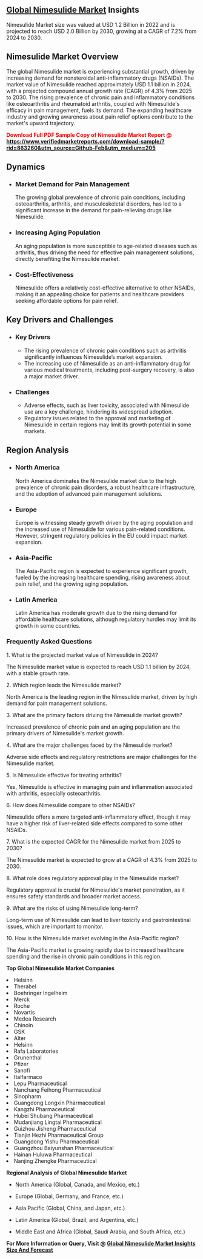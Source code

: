 <h2><a href="https://www.verifiedmarketreports.com/download-sample/?rid=863260&amp;utm_source=Github&amp;utm_medium=205" target="_blank">Global Nimesulide Market</a> Insights</h2><p>Nimesulide Market size was valued at USD 1.2 Billion in 2022 and is projected to reach USD 2.0 Billion by 2030, growing at a CAGR of 7.2% from 2024 to 2030.</p><p> <h2>Nimesulide Market Overview</h2> <p>The global Nimesulide market is experiencing substantial growth, driven by increasing demand for nonsteroidal anti-inflammatory drugs (NSAIDs). The market value of Nimesulide reached approximately USD 1.1 billion in 2024, with a projected compound annual growth rate (CAGR) of 4.3% from 2025 to 2030. The rising prevalence of chronic pain and inflammatory conditions like osteoarthritis and rheumatoid arthritis, coupled with Nimesulide's efficacy in pain management, fuels its demand. The expanding healthcare industry and growing awareness about pain relief options contribute to the market's upward trajectory.</p> <p><strong><p><span class=""><span style="color: #ff0000;"><strong>Download Full PDF Sample Copy of Nimesulide Market Report</strong> @ </span><a href="https://www.verifiedmarketreports.com/download-sample/?rid=863260&amp;utm_source=Github-Feb&amp;utm_medium=205" target="_blank">https://www.verifiedmarketreports.com/download-sample/?rid=863260&amp;utm_source=Github-Feb&amp;utm_medium=205</a></span></p></strong></p> <h2>Dynamics</h2> <ul> <li><h3>Market Demand for Pain Management</h3> The growing global prevalence of chronic pain conditions, including osteoarthritis, arthritis, and musculoskeletal disorders, has led to a significant increase in the demand for pain-relieving drugs like Nimesulide.</li> <li><h3>Increasing Aging Population</h3> An aging population is more susceptible to age-related diseases such as arthritis, thus driving the need for effective pain management solutions, directly benefiting the Nimesulide market.</li> <li><h3>Cost-Effectiveness</h3> Nimesulide offers a relatively cost-effective alternative to other NSAIDs, making it an appealing choice for patients and healthcare providers seeking affordable options for pain relief.</li> </ul> <h2>Key Drivers and Challenges</h2> <ul> <li><h3>Key Drivers</h3> <ul> <li>The rising prevalence of chronic pain conditions such as arthritis significantly influences Nimesulide’s market expansion.</li> <li>The increasing use of Nimesulide as an anti-inflammatory drug for various medical treatments, including post-surgery recovery, is also a major market driver.</li> </ul> </li> <li><h3>Challenges</h3> <ul> <li>Adverse effects, such as liver toxicity, associated with Nimesulide use are a key challenge, hindering its widespread adoption.</li> <li>Regulatory issues related to the approval and marketing of Nimesulide in certain regions may limit its growth potential in some markets.</li> </ul> </li> </ul> <h2>Region Analysis</h2> <ul> <li><h3>North America</h3> North America dominates the Nimesulide market due to the high prevalence of chronic pain disorders, a robust healthcare infrastructure, and the adoption of advanced pain management solutions.</li> <li><h3>Europe</h3> Europe is witnessing steady growth driven by the aging population and the increased use of Nimesulide for various pain-related conditions. However, stringent regulatory policies in the EU could impact market expansion.</li> <li><h3>Asia-Pacific</h3> The Asia-Pacific region is expected to experience significant growth, fueled by the increasing healthcare spending, rising awareness about pain relief, and the growing aging population.</li> <li><h3>Latin America</h3> Latin America has moderate growth due to the rising demand for affordable healthcare solutions, although regulatory hurdles may limit its growth in some countries.</li> </ul> <h3>Frequently Asked Questions</h3> <p>1. What is the projected market value of Nimesulide in 2024?</p> <p>The Nimesulide market value is expected to reach USD 1.1 billion by 2024, with a stable growth rate.</p> <p>2. Which region leads the Nimesulide market?</p> <p>North America is the leading region in the Nimesulide market, driven by high demand for pain management solutions.</p> <p>3. What are the primary factors driving the Nimesulide market growth?</p> <p>Increased prevalence of chronic pain and an aging population are the primary drivers of Nimesulide's market growth.</p> <p>4. What are the major challenges faced by the Nimesulide market?</p> <p>Adverse side effects and regulatory restrictions are major challenges for the Nimesulide market.</p> <p>5. Is Nimesulide effective for treating arthritis?</p> <p>Yes, Nimesulide is effective in managing pain and inflammation associated with arthritis, especially osteoarthritis.</p> <p>6. How does Nimesulide compare to other NSAIDs?</p> <p>Nimesulide offers a more targeted anti-inflammatory effect, though it may have a higher risk of liver-related side effects compared to some other NSAIDs.</p> <p>7. What is the expected CAGR for the Nimesulide market from 2025 to 2030?</p> <p>The Nimesulide market is expected to grow at a CAGR of 4.3% from 2025 to 2030.</p> <p>8. What role does regulatory approval play in the Nimesulide market?</p> <p>Regulatory approval is crucial for Nimesulide's market penetration, as it ensures safety standards and broader market access.</p> <p>9. What are the risks of using Nimesulide long-term?</p> <p>Long-term use of Nimesulide can lead to liver toxicity and gastrointestinal issues, which are important to monitor.</p> <p>10. How is the Nimesulide market evolving in the Asia-Pacific region?</p> <p>The Asia-Pacific market is growing rapidly due to increased healthcare spending and the rise in chronic pain conditions in this region.</p> </p><p><strong>Top Global Nimesulide Market Companies</strong></p><div data-test-id=""><p><li>Helsinn</li><li> Therabel</li><li> Boehringer Ingelheim</li><li> Merck</li><li> Roche</li><li> Novartis</li><li> Medea Research</li><li> Chinoin</li><li> GSK</li><li> Alter</li><li> Helsinn</li><li> Rafa Laboratories</li><li> Grunenthal</li><li> Pfizer</li><li> Sanofi</li><li> Italfarmaco</li><li> Lepu Pharmaceutical</li><li> Nanchang Feihong Pharmaceutical</li><li> Sinopharm</li><li> Guangdong Longxin Pharmaceutical</li><li> Kangzhi Pharmaceutical</li><li> Hubei Shubang Pharmaceutical</li><li> Mudanjiang Lingtai Pharmaceutical</li><li> Guizhou Jisheng Pharmaceutical</li><li> Tianjin Hezhi Pharmaceutical Group</li><li> Guangdong Yishu Pharmaceutical</li><li> Guangzhou Baiyunshan Pharmaceutical</li><li> Hainan Huluwa Pharmaceutical</li><li> Nanjing Zhengke Pharmaceutical</li></p><div><strong>Regional Analysis of&nbsp;Global Nimesulide Market</strong></div><ul><li dir="ltr"><p dir="ltr">North America&nbsp;(Global, Canada, and Mexico, etc.)</p></li><li dir="ltr"><p dir="ltr">Europe (Global, Germany, and France, etc.)</p></li><li dir="ltr"><p dir="ltr">Asia Pacific&nbsp;(Global, China, and Japan, etc.)</p></li><li dir="ltr"><p dir="ltr">Latin America&nbsp;(Global, Brazil, and Argentina, etc.)</p></li><li dir="ltr">Middle East and Africa&nbsp;(Global, Saudi Arabia, and South Africa, etc.)</li></ul><p><strong>For More Information or Query, Visit @&nbsp;</strong><strong><a href="https://www.verifiedmarketreports.com/product/nimesulide-market/?utm_source=Github&amp;utm_medium=205" target="_blank">Global Nimesulide Market Insights Size And Forecast</a></strong></p></div>
